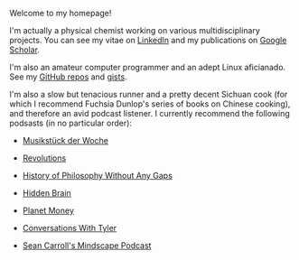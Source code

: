 Welcome to my homepage!

I'm actually a physical chemist working on various multidisciplinary projects. You can see my vitae on [LinkedIn](https://www.linkedin.com/in/lijikun) and my publications on [Google Scholar](https://scholar.google.com/citations?user=MAgDzgwAAAAJ&view_op=list_works&sortby=pubdate).

I'm also an amateur computer programmer and an adept Linux aficianado. See my [GitHub repos](https://github.com/lijikun?tab=repositories) and [gists](https://gist.github.com/lijikun/).

I'm also a slow but tenacious runner and a pretty decent Sichuan cook (for which I recommend Fuchsia Dunlop's series of books on Chinese cooking), and therefore an avid podcast listener. I currently recommend the following podsasts (in no particular order):

- [Musikstück der Woche](https://www.swr.de/swr2/musik/musikstueck/swr2-musikstueck-der-woche/-/id=2937886/did=10489542/nid=2937886/1kldwug/index.html)

- [Revolutions](https://www.revolutionspodcast.com)

- [History of Philosophy Without Any Gaps](https://historyofphilosophy.net)

- [Hidden Brain](https://www.npr.org/podcasts/510308/hidden-brain)

- [Planet Money](https://www.npr.org/sections/money/)

- [Conversations With Tyler](https://medium.com/conversations-with-tyler)

- [Sean Carroll's Mindscape Podcast](https://www.preposterousuniverse.com/podcast/)
